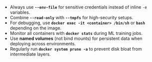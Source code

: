 - Always use **`--env-file`** for sensitive credentials instead of inline `-e` variables.  
- Combine **`--read-only`** with **`--tmpfs`** for high-security setups.  
- For debugging, use **`docker exec -it <container> /bin/sh`** or **`bash`** depending on the image.  
- Monitor all containers with **`docker stats`** during ML training jobs.  
- Use **named volumes** (not bind mounts) for persistent data when deploying across environments.  
- Regularly run **`docker system prune -a`** to prevent disk bloat from intermediate layers. 